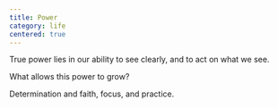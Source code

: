 ```yaml
---
title: Power
category: life
centered: true
---
```


True power
lies in our ability
to see clearly,
and to act
on what we see.

What allows
this power
to grow?

Determination
and faith,
focus,
and practice.
